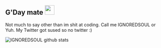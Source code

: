 ## G'Day mate <img src="https://raw.githubusercontent.com/MartinHeinz/MartinHeinz/master/wave.gif" width="30px">
Not much to say other than im shit at coding. Call me IGNOREDSOUL or Yuh. My Twitter got sused so no twitter :)

![IGNOREDSOUL github stats](https://github-readme-stats.vercel.app/api?username=IGNOREDSOUL&show_icons=true&theme=tokyonight)









<!--
**IgnoredSoul/IGNOREDSOUL** is a ✨ _special_ ✨ repository because its `README.md` (this file) appears on your GitHub profile.

Here are some ideas to get you started:

- 🔭 I’m currently working on ...
- 🌱 I’m currently learning ...
- 👯 I’m looking to collaborate on ...
- 🤔 I’m looking for help with ...
- 💬 Ask me about ...
- 📫 How to reach me: ...
- 😄 Pronouns: ...
- ⚡ Fun fact: ...
-->
